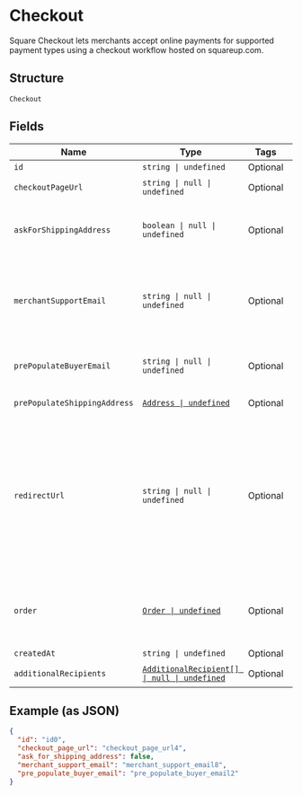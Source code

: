 
# Checkout

Square Checkout lets merchants accept online payments for supported
payment types using a checkout workflow hosted on squareup.com.

## Structure

`Checkout`

## Fields

| Name | Type | Tags | Description |
|  --- | --- | --- | --- |
| `id` | `string \| undefined` | Optional | ID generated by Square Checkout when a new checkout is requested. |
| `checkoutPageUrl` | `string \| null \| undefined` | Optional | The URL that the buyer's browser should be redirected to after the<br/>checkout is completed. |
| `askForShippingAddress` | `boolean \| null \| undefined` | Optional | If `true`, Square Checkout will collect shipping information on your<br/>behalf and store that information with the transaction information in your<br/>Square Dashboard.<br/><br/>Default: `false`. |
| `merchantSupportEmail` | `string \| null \| undefined` | Optional | The email address to display on the Square Checkout confirmation page<br/>and confirmation email that the buyer can use to contact the merchant.<br/><br/>If this value is not set, the confirmation page and email will display the<br/>primary email address associated with the merchant's Square account.<br/><br/>Default: none; only exists if explicitly set. |
| `prePopulateBuyerEmail` | `string \| null \| undefined` | Optional | If provided, the buyer's email is pre-populated on the checkout page<br/>as an editable text field.<br/><br/>Default: none; only exists if explicitly set. |
| `prePopulateShippingAddress` | [`Address \| undefined`](../models/address.md) | Optional | Represents a postal address in a country.<br/>For more information, see [Working with Addresses](https://developer.squareup.com/docs/build-basics/working-with-addresses). |
| `redirectUrl` | `string \| null \| undefined` | Optional | The URL to redirect to after checkout is completed with `checkoutId`,<br/>Square's `orderId`, `transactionId`, and `referenceId` appended as URL<br/>parameters. For example, if the provided redirect_url is<br/>`http://www.example.com/order-complete`, a successful transaction redirects<br/>the customer to:<br/><br/><pre><code>http://www.example.com/order-complete?checkoutId=xxxxxx&amp;orderId=xxxxxx&amp;referenceId=xxxxxx&amp;transactionId=xxxxxx</code></pre><br/>If you do not provide a redirect URL, Square Checkout will display an order<br/>confirmation page on your behalf; however Square strongly recommends that<br/>you provide a redirect URL so you can verify the transaction results and<br/>finalize the order through your existing/normal confirmation workflow. |
| `order` | [`Order \| undefined`](../models/order.md) | Optional | Contains all information related to a single order to process with Square,<br/>including line items that specify the products to purchase. `Order` objects also<br/>include information about any associated tenders, refunds, and returns.<br/><br/>All Connect V2 Transactions have all been converted to Orders including all associated<br/>itemization data. |
| `createdAt` | `string \| undefined` | Optional | The time when the checkout was created, in RFC 3339 format. |
| `additionalRecipients` | [`AdditionalRecipient[] \| null \| undefined`](../models/additional-recipient.md) | Optional | Additional recipients (other than the merchant) receiving a portion of this checkout.<br/>For example, fees assessed on the purchase by a third party integration. |

## Example (as JSON)

```json
{
  "id": "id0",
  "checkout_page_url": "checkout_page_url4",
  "ask_for_shipping_address": false,
  "merchant_support_email": "merchant_support_email8",
  "pre_populate_buyer_email": "pre_populate_buyer_email2"
}
```


